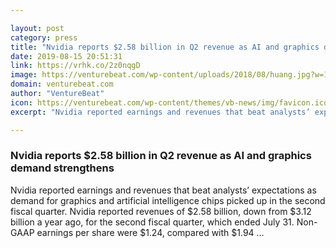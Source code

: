 ```yaml
---

layout: post
category: press
title: "Nvidia reports $2.58 billion in Q2 revenue as AI and graphics demand strengthens"
date: 2019-08-15 20:51:31
link: https://vrhk.co/2z0nqgD
image: https://venturebeat.com/wp-content/uploads/2018/08/huang.jpg?w=1200&strip=all
domain: venturebeat.com
author: "VentureBeat"
icon: https://venturebeat.com/wp-content/themes/vb-news/img/favicon.ico
excerpt: "Nvidia reported earnings and revenues that beat analysts’ expectations as demand for graphics and artificial intelligence chips picked up in the second fiscal quarter. Nvidia reported revenues of $2.58 billion, down from $3.12 billion a year ago, for the second fiscal quarter, which ended July 31. Non-GAAP earnings per share were $1.24, compared with $1.94 …"

---
```


### Nvidia reports $2.58 billion in Q2 revenue as AI and graphics demand strengthens

Nvidia reported earnings and revenues that beat analysts’ expectations as demand for graphics and artificial intelligence chips picked up in the second fiscal quarter. Nvidia reported revenues of $2.58 billion, down from $3.12 billion a year ago, for the second fiscal quarter, which ended July 31. Non-GAAP earnings per share were $1.24, compared with $1.94 …